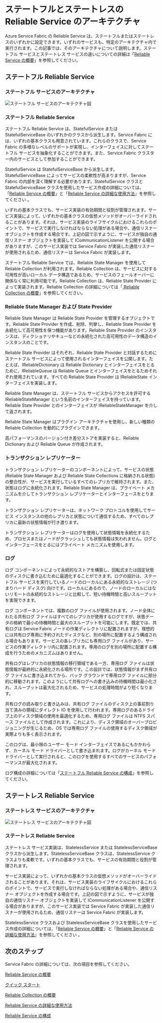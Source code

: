 <properties
   pageTitle="Reliable Service のアーキテクチャ | Microsoft Azure"
   description="ステートフル サービスとステートレス サービスの Reliable Service アーキテクチャの概要"
   services="service-fabric"
   documentationCenter=".net"
   authors="AlanWarwick"
   manager="timlt"
   editor=""/>

<tags
   ms.service="Service-Fabric"
   ms.devlang="dotnet"
   ms.topic="article"
   ms.tgt_pltfrm="NA"
   ms.workload="NA"
   ms.date="03/30/2016"
   ms.author="alanwar"/>

# ステートフルとステートレスの Reliable Service のアーキテクチャ

Azure Service Fabric の Reliable Service は、ステートフルまたはステートレスのいずれかに設定できます。いずれのサービスも、特定のアーキテクチャ内で実行されます。この記事では、そのアーキテクチャについて説明します。ステートフル サービスとステートレス サービスの違いについての詳細は「[Reliable Service の概要](service-fabric-reliable-services-introduction.md)」を参照してください。

## ステートフル Reliable Service

### ステートフル サービスのアーキテクチャ
![ステートフル サービスのアーキテクチャ図](./media/service-fabric-reliable-services-platform-architecture/reliable-stateful-service-architecture.png)

### ステートフル Reliable Service

ステートフル Reliable Service は、StatefulService または StatefulServiceBase のいずれかのクラスから派生します。Service Fabric には、いずれの基本クラスも用意されています。これらのクラスで、Service Fabric の多様なレベルのサポートが実現し、インターフェイスに対してステートフル サービスを抽象化することができます。また、Service Fabric クラスター内のサービスとして参加することができます。

StatefulService は StatefulServiceBase から派生します。StatefulServiceBase によってサービスの柔軟性が高まりますが、Service Fabric の内部を深く理解する必要があります。StatefulService クラスと StatefulServiceBase クラスを使用したサービス作成の詳細については、「[Reliable Service の概要](service-fabric-reliable-services-introduction.md)」と「[Reliable Service の詳細な使用方法](service-fabric-reliable-services-advanced-usage.md)」を参照してください 。

いずれの基本クラスでも、サービス実装の有効期間と役割が管理されます。サービス実装によって、いずれかの基本クラスの仮想メソッドがオーバーライドされることがあります。それは、サービス実装のライフサイクルにおけるこれらのポイントで、サービスで実行しなければならない処理がある場合や、通信リスナー オブジェクトを作成する場合です。上記の図で示すように、サービスが独自の通信リスナー オブジェクトを実装して ICommunicationListener を公開する場合がありますが、このサービス実装では Service Fabric が実装した通信リスナーが使用されるため、通信リスナーは Service Fabric が実装します。

ステートフル Reliable Service では、Reliable State Manager を使用して Reliable Collection が利用されます。Reliable Collection は、サービスに対する可用性が高いローカル データ構造であるため、サービスのフェールオーバーに関係なく常に利用可能です。Reliable Collection は、Reliable State Provider によって実装されます。Reliable Collection の詳細については「[ Reliable Collection の概要](service-fabric-reliable-services-reliable-collections.md)」を参照してください。

### Reliable State Manager および State Provider

Reliable State Manager は Reliable State Provider を管理するオブジェクトです。Reliable State Provider を作成、削除、列挙し、Reliable State Provider を永続化して高可用性を保つ機能があります。Reliable State Provider のインスタンスは、ディクショナリやキューなどの永続化された高可用性のデータ構造のインスタンスのことです。

Reliable State Provider はそれぞれ、Reliable State Provider と対話するためにステートフル サービスによって使用されるインターフェイスを公開します。たとえば、IReliableDictionary は Reliable Dictionary とインターフェイスをとるために、IReliableQueue は Reliable Queue とインターフェイスをとるためそれぞれ使用されています。すべての Reliable State Provider は IReliableState インターフェイスを実装します。

Reliable State Manager は、ステートフル サービスからアクセスを許可する IReliableStateManager という名前のインターフェイスを持っています。Reliable State Provider とのインターフェイスが IReliableStateManager を介して返されます。

Reliable State Manager はプラグイン アーキテクチャを使用し、新しい種類の Reliable Collection を動的にプラグインできます。

高パフォーマンスのバージョン付き差分ストアを実装すると、Reliable Dictionary および Reliable Queue が作成されます。

### トランザクション レプリケーター

トランザクション レプリケーターのコンポーネントによって、サービスの状態 (Reliable State Manager および Reliable State Collections に格納される状態) の整合性が、サービスを実行しているすべてのレプリカで維持されます。また、状態はログに永続化されます。Reliable State Manager は、プライベート メカニズムを介してトランザクション レプリケーターとインターフェースをとります。

トランザクション レプリケーターは、ネットワーク プロトコルを使用してサービス インスタンスの他のレプリカと状態について通信するため、すべてのレプリカに最新の状態情報が行き渡ります。

トランザクション レプリケーターはログを使用して状態情報を永続化するため、プロセスまたはノードがクラッシュしても状態情報は失われません。ログとインターフェースをとるにはプライベート メカニズムを使用します。

### ログ

ログ コンポーネントによって永続的なストアを構築し、回転式または固定状態のディスクに書き込むために最適化することができます。ログの設計は、ステートフル サービスを実行しているノードのローカルにある永続的なストレージ (つまりハード ディスク) 向けです。ローカルにあるので、ノードのローカルにはないリモートの永続的なストレージと比較して、短い待機時間と高いスループットを実現できます。

ログ コンポーネントでは、複数のログ ファイルが使用されます。ノード全体にわたる共有ログ ファイルはすべてのレプリカが使用するログですが、状態データの格納で最小の待機時間と最大のスループットを可能にします。既定では、共有ログは Service Fabric ノードの作業ディレクトリに配置されますが、理想的には共有ログ専用に予約されたディスクなど、別の場所に配置するよう構成される場合もあります。サービスの各レプリカにも専用ログ ファイルがあり、サービスの作業ディレクトリ内に配置されます。専用のログを別の場所に配置する構成を行うためのメカニズムはありません。

共有ログはレプリカの状態情報の移行領域である一方、専用ログ ファイルは状態情報が最終的に永続化される場所です。この設計では、状態情報がまず共有ログ ファイルに書き込まれてから、バック グラウンドで専用ログ ファイルに部分的に移動されます。このようにして共有ログへの書き込みの待機時間は最小化され、スループットは最大化されるため、サービスの処理時間がより短くなります。

共有ログの読み取りと書き込みは、共有ログ ファイルのディスク上の事前割り当て済みの領域にダイレクト IO を使用して行われます。専用ログのあるドライブ上のディスク領域の使用を最適化するため、専用ログ ファイルは NTFS スパース ファイルとして作成されます。これにより、ディスク領域のオーバープロビジョニングが生じるため、OS では専用ログ ファイルの使用するディスク領域が実際よりも多く表示されます。

このログは、最小限のユーザー モード インターフェイスであるにもかかわらず、カーネル モード ドライバーとして書き込まれます。ログがカーネル モード ドライバーとして実行されると、このログを使用するすべてのサービスのパフォーマンスが最大化されます。

ログ構成の詳細については「[ステートフル Reliable Service の構成](service-fabric-reliable-services-configuration.md)」を参照してください。

## ステートレス Reliable Service

### ステートレス サービスのアーキテクチャ
![ステートレス サービスのアーキテクチャ図](./media/service-fabric-reliable-services-platform-architecture/reliable-stateless-service-architecture.png)

### ステートレス Reliable Service

ステートレス サービス実装は、StatelessService または StatelessServiceBase クラスから派生します。StatelessServiceBase クラスは、StatelessService クラスよりも柔軟です。いずれの基本クラスでも、サービスの有効期間と役割が管理されます。

サービス実装によって、いずれかの基本クラスの仮想メソッドがオーバーライドされることがあります。それは、サービス実装のライフサイクルにおけるこれらのポイントで、サービスで実行しなければならない処理がある場合や、通信リスナー オブジェクトを作成する場合です。上記の図で示すように、サービスが独自の通信リスナー オブジェクトを実装して ICommunicationListener を公開する場合がありますが、このサービス実装では Service Fabric が実装した通信リスナーが使用されるため、通信リスナーは Service Fabric が実装します。

StatelessService クラスおよび StatelessServiceBase クラスを使用したサービス作成の詳細については、「[Reliable Service の概要](service-fabric-reliable-services-introduction.md)」と「[Reliable Service の詳細な使用方法](service-fabric-reliable-services-advanced-usage.md)」を参照してください 。

<!--Every topic should have next steps and links to the next logical set of content to keep the customer engaged-->
## 次のステップ

Service Fabric の詳細については、次の項目を参照してください。

[Reliable Service の概要](service-fabric-reliable-services-introduction.md)

[クイック スタート](service-fabric-reliable-services-quick-start.md)

[Reliable Collection の概要](service-fabric-reliable-services-reliable-collections.md)

[Reliable Service の詳細な使用方法](service-fabric-reliable-services-advanced-usage.md)

[Reliable Service の構成](service-fabric-reliable-services-configuration.md)

<!---HONumber=AcomDC_0330_2016------>